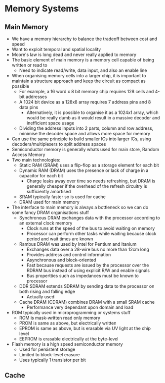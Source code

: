# Memory Systems

## Main Memory

- We have a memory hierarchy to balance the tradeoff between cost and speed
- Want to exploit temporal and spatial locality
- Moore's law is long dead and never really applied to memory
- The basic element of main memory is a memory cell capable of being written or read to
  - Need to indicate read/write, data input, and also an enable line
- When organising memory cells into a larger chip, it is important to maintain a structure approach and keep the circuit as compact as possible
  - For example, a 16 word x 8 bit memory chip requires 128 cells and 4-bit addresses
  - A 1024 bit device as a 128x8 array requires 7 address pins and 8 data pins
    - Alternatively, it is possible to organise it as a 1024x1 array, which would be really dumb as it would result in a massive decoder and inefficient space usage
  - Dividing the address inputs into 2 parts, column and row address, minimise the decoder space and allows more space for memory
- Can use the same principle to build smaller ICs into larger ICs, using decoders/multiplexers to split address spaces
- Semiconductor memory is generally whats used for main store, Random Access Memory
- Two main technologies:
  - Static RAM (SRAM) uses a flip-flop as a storage element for each bit
  - Dynamic RAM (DRAM) uses the presence or lack of charge in a capacitor for each bit
    - Charge leaks away over time so needs refreshing, but DRAM is generally cheaper if the overhead of the refresh circuitry is sufficiently amortised
  - SRAM typically faster so is used for cache
  - DRAM used for main memory
- The interface to main memory is always a bottleneck so we can do some fancy DRAM organisations stuff
  - Synchronous DRAM exchanges data with the processor according to an external clock memory
    - Clock runs at the speed of the bus to avoid waiting on memory
    - Processor can perform other tasks while waiting because clock period and wait times are known
  - Rambus DRAM was used by Intel for Pentium and Itanium
    - Exchanges data over a 28-wire bus no more than 12cm long
    - Provides address and control information
    - Asynchronous and block-oriented
    - Fast because requests are issued by the processor over the RDRAM bus instead of using explicit R/W and enable signals
    - Bus propertties such as impedances must be known to processor
  - DDR SDRAM extends SDRAM by sending data to the processor on both rising and falling edge
    - Actually used
  - Cache DRAM (CDRAM) combines DRAM with a small SRAM cache
    - Performance very dependant upon domain and load
- ROM typically used in microprogramming or systems stuff
  - ROM is mask-written read only memory
  - PROM is same as above, but electrically written
  - EPROM is same as above, but is erasable via UV light at the chip level
  - EEPROM is erasable electrically at the byte-level
- Flash memory is a high speed semiconductor memory
  - Used for persistent storage
  - Limited to block-level erasure
  - Uses typically 1 transistor per bit

## Cache
